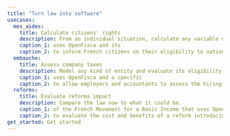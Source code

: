 ```yaml
---
title: "Turn law into software"
usecases:
  mes_aides:
    title: Calculate citizens' rights
    description: From an individual situation, calculate any variable of a national tax and benefit system.
    caption_1: uses OpenFisca and its
    caption_2: to inform French citizens on their eligibility to national and local benefits.
  embauche: 
    title: Assess company taxes
    description: Model any kind of entity and evaluate its eligibility to fiscal obligations and benefits.
    caption_1: uses OpenFisca and a specific
    caption_2: to allow employers and accountants to assess the hiring cost a new employee, including fiscal deductions.
  reforms:
    title: Evaluate reforms impact
    description: Compare the law now to what it could be.
    caption_1: of the French Movement for a Basic Income that uses OpenFisca and its
    caption_2: to evaluate the cost and benefits of a reform introducing a basic income in France.
get_started: Get started
---
```


